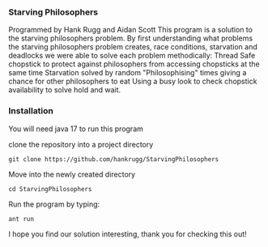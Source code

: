 ### Starving Philosophers
Programmed by Hank Rugg and Aidan Scott
This program is a solution to the starving philosophers problem.
By first understanding what problems the starving philosophers problem creates, race conditions, starvation and deadlocks
we were able to solve each problem methodically:
Thread Safe chopstick to protect against philosophers from accessing chopsticks at the same time
Starvation solved by random "Philosophising" times giving a chance for other philosophers to eat
Using a busy look to check chopstick availability to solve hold and wait.

### Installation
You will need java 17 to run this program

clone the repository into a project directory
```shell script
git clone https://github.com/hankrugg/StarvingPhilosophers
```

Move into the newly created directory
```shell script
cd StarvingPhilosophers
```

Run the program by typing:
```shell script
ant run
```

I hope you find our solution interesting, thank you for checking this out!

